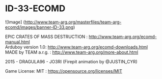 # ID-33-ECOMD
![Image]
(http://www.team-arg.org/masterfiles/team-arg-ecomd/images/banner-ID-33.png)

EPIC CRATES OF MASS DESTRUCTION : http://www.team-arg.org/ecomd-manual.html  
Arduboy version 1.0:  http://www.team-arg.org/ecomd-downloads.html  
MADE by TEAM a.r.g. : http://www.team-arg.org/more-about.html

2015 - DRAGULA96 - JO3RI  (Firepit animation by @JUSTIN_CYR)

Game License: MIT : https://opensource.org/licenses/MIT
